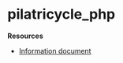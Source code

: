 # pilatricycle_php

**Resources**

* [Information document](https://amaeduph-my.sharepoint.com/:w:/g/personal/aczellbien_florencio_ama_edu_ph/EZDfa98lqRhLp4nhdx4WWNsB27yEln_FgmwOm_8NXl_1vA?e=tysftphttps:/)
